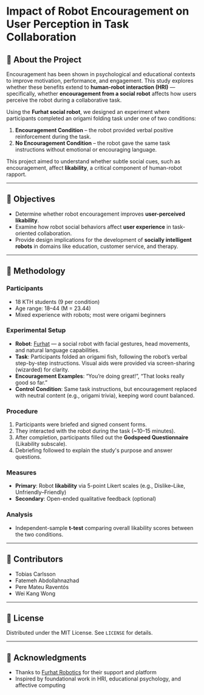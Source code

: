 # Impact of Robot Encouragement on User Perception in Task Collaboration

## 🧠 About the Project

Encouragement has been shown in psychological and educational contexts to improve motivation, performance, and engagement. This study explores whether these benefits extend to **human-robot interaction (HRI)** — specifically, whether **encouragement from a social robot** affects how users perceive the robot during a collaborative task.

Using the **Furhat social robot**, we designed an experiment where participants completed an origami folding task under one of two conditions:

1. **Encouragement Condition** – the robot provided verbal positive reinforcement during the task.
2. **No Encouragement Condition** – the robot gave the same task instructions without emotional or encouraging language.

This project aimed to understand whether subtle social cues, such as encouragement, affect **likability**, a critical component of human-robot rapport.

---

## 🎯 Objectives

- Determine whether robot encouragement improves **user-perceived likability**.
- Examine how robot social behaviors affect **user experience** in task-oriented collaboration.
- Provide design implications for the development of **socially intelligent robots** in domains like education, customer service, and therapy.

---

## 🧪 Methodology

### Participants
- 18 KTH students (9 per condition)  
- Age range: 18–44 (M = 23.44)  
- Mixed experience with robots; most were origami beginners

### Experimental Setup
- **Robot**: [Furhat](https://furhatrobotics.com/) — a social robot with facial gestures, head movements, and natural language capabilities.
- **Task**: Participants folded an origami fish, following the robot’s verbal step-by-step instructions. Visual aids were provided via screen-sharing (wizarded) for clarity.
- **Encouragement Examples**: “You’re doing great!”, “That looks really good so far.”
- **Control Condition**: Same task instructions, but encouragement replaced with neutral content (e.g., origami trivia), keeping word count balanced.

### Procedure
1. Participants were briefed and signed consent forms.
2. They interacted with the robot during the task (~10–15 minutes).
3. After completion, participants filled out the **Godspeed Questionnaire** (Likability subscale).
4. Debriefing followed to explain the study's purpose and answer questions.

### Measures
- **Primary**: Robot **likability** via 5-point Likert scales (e.g., Dislike–Like, Unfriendly–Friendly)
- **Secondary**: Open-ended qualitative feedback (optional)

### Analysis
- Independent-sample **t-test** comparing overall likability scores between the two conditions.

---

## 👥 Contributors
- Tobias Carlsson  
- Fatemeh Abdollahnazhad  
- Pere Mateu Raventós  
- Wei Kang Wong

---

## 📄 License
Distributed under the MIT License. See `LICENSE` for details.

---

## 🙏 Acknowledgments
- Thanks to [Furhat Robotics](https://furhatrobotics.com) for their support and platform  
- Inspired by foundational work in HRI, educational psychology, and affective computing
